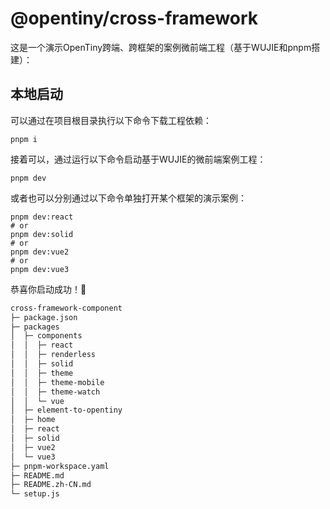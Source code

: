 # @opentiny/cross-framework

这是一个演示OpenTiny跨端、跨框架的案例微前端工程（基于WUJIE和pnpm搭建）：


## 本地启动

可以通过在项目根目录执行以下命令下载工程依赖：

```shell
pnpm i
```

接着可以，通过运行以下命令启动基于WUJIE的微前端案例工程：

```shell
pnpm dev
```

或者也可以分别通过以下命令单独打开某个框架的演示案例：

```shell
pnpm dev:react
# or
pnpm dev:solid
# or
pnpm dev:vue2
# or
pnpm dev:vue3
```

恭喜你启动成功！🎉

``` html
cross-framework-component
├─ package.json
├─ packages
│  ├─ components
│  │  ├─ react
│  │  ├─ renderless
│  │  ├─ solid
│  │  ├─ theme
│  │  ├─ theme-mobile
│  │  ├─ theme-watch
│  │  └─ vue
│  ├─ element-to-opentiny
│  ├─ home
│  ├─ react
│  ├─ solid
│  ├─ vue2
│  └─ vue3
├─ pnpm-workspace.yaml
├─ README.md
├─ README.zh-CN.md
└─ setup.js

```